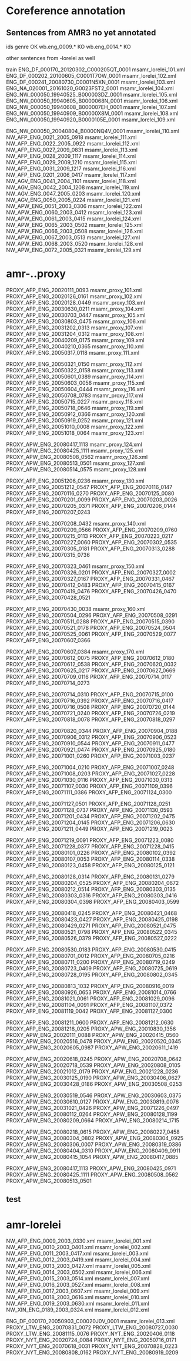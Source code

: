 # Coreference annotation

## Sentences from AMR3 no yet annotated

ids		genre OK
wb.eng_0009.* 	KO
wb.eng_0014.* 	KO

other sentences from -lorelei as well






train
ENG_DF_000170_20120302_C000205QT_0001	msamr_lorelei_101.xml
ENG_DF_000202_20100605_C0001T7OW_0001	msamr_lorelei_102.xml
ENG_DF_000241_20080730_C0001N5XN_0001	msamr_lorelei_103.xml
ENG_NA_020001_20161020_G0023FST2_0001	msamr_lorelei_104.xml
ENG_NW_000050_19940525_B000003DZ_0001	msamr_lorelei_105.xml
ENG_NW_000050_19940605_B0000068N_0001	msamr_lorelei_106.xml
ENG_NW_000050_19940608_B000007EH_0001	msamr_lorelei_107.xml
ENG_NW_000050_19940909_B00000X8M_0001	msamr_lorelei_108.xml
ENG_NW_000050_19940920_B0000105E_0001	msamr_lorelei_109.xml
					
					
ENG_NW_000050_20040804_B0000NQ4V_0001	msamr_lorelei_110.xml
NW_AFP_ENG_0021_2005_0918		msamr_lorelei_111.xml
NW_AFP_ENG_0022_2005_0922		msamr_lorelei_112.xml
NW_AFP_ENG_0027_2009_0831		msamr_lorelei_113.xml
NW_AFP_ENG_0028_2009_1117		msamr_lorelei_114.xml
NW_AFP_ENG_0029_2009_1210		msamr_lorelei_115.xml
NW_AFP_ENG_0031_2009_1217		msamr_lorelei_116.xml
NW_AFP_ENG_0201_2006_0417		msamr_lorelei_117.xml
NW_AGV_ENG_0041_2004_1101		msamr_lorelei_118.xml
NW_AGV_ENG_0042_2004_1208		msamr_lorelei_119.xml
NW_AGV_ENG_0047_2005_0203		msamr_lorelei_120.xml
NW_AGV_ENG_0050_2005_0224		msamr_lorelei_121.xml
NW_APW_ENG_0051_2003_0306		msamr_lorelei_122.xml
NW_APW_ENG_0060_2003_0412		msamr_lorelei_123.xml
NW_APW_ENG_0061_2003_0415		msamr_lorelei_124.xml
NW_APW_ENG_0065_2003_0502		msamr_lorelei_125.xml
NW_APW_ENG_0066_2003_0508		msamr_lorelei_126.xml
NW_APW_ENG_0067_2003_0513		msamr_lorelei_127.xml
NW_APW_ENG_0068_2003_0520		msamr_lorelei_128.xml
NW_APW_ENG_0072_2005_0321		msamr_lorelei_129.xml

# amr-..proxy
PROXY_AFP_ENG_20020111_0093             msamr_proxy_101.xml
PROXY_AFP_ENG_20020126_0161		msamr_proxy_102.xml
PROXY_AFP_ENG_20020128_0449		msamr_proxy_103.xml
PROXY_AFP_ENG_20030630_0211		msamr_proxy_104.xml
PROXY_AFP_ENG_20030703_0447		msamr_proxy_105.xml
PROXY_AFP_ENG_20030803_0475		msamr_proxy_106.xml
PROXY_AFP_ENG_20031202_0313		msamr_proxy_107.xml
PROXY_AFP_ENG_20031204_0312		msamr_proxy_108.xml
PROXY_AFP_ENG_20040209_0175		msamr_proxy_109.xml
PROXY_AFP_ENG_20040210_0365		msamr_proxy_110.xml
PROXY_AFP_ENG_20050317_0118		msamr_proxy_111.xml
					
PROXY_AFP_ENG_20050321_0150		msamr_proxy_112.xml
PROXY_AFP_ENG_20050322_0158		msamr_proxy_113.xml
PROXY_AFP_ENG_20050601_0389		msamr_proxy_114.xml
PROXY_AFP_ENG_20050603_0056		msamr_proxy_115.xml
PROXY_AFP_ENG_20050604_0444		msamr_proxy_116.xml
PROXY_AFP_ENG_20050708_0783		msamr_proxy_117.xml
PROXY_AFP_ENG_20050715_0227		msamr_proxy_118.xml
PROXY_AFP_ENG_20050718_0646		msamr_proxy_119.xml
PROXY_AFP_ENG_20050912_0366		msamr_proxy_120.xml
PROXY_AFP_ENG_20050919_0252		msamr_proxy_121.xml
PROXY_AFP_ENG_20051010_0008		msamr_proxy_122.xml
PROXY_AFP_ENG_20051018_0064		msamr_proxy_123.xml

PROXY_APW_ENG_20080417_1113		msamr_proxy_124.xml
PROXY_APW_ENG_20080425_1111		msamr_proxy_125.xml
PROXY_APW_ENG_20080508_0562		msamr_proxy_126.xml
PROXY_APW_ENG_20080513_0501		msamr_proxy_127.xml
PROXY_APW_ENG_20080514_0575		msamr_proxy_128.xml


PROXY_AFP_ENG_20051206_0236 msamr_proxy_130.xml
PROXY_AFP_ENG_20051212_0547
PROXY_AFP_ENG_20070116_0147
PROXY_AFP_ENG_20070116_0270
PROXY_AFP_ENG_20070125_0080
PROXY_AFP_ENG_20070201_0099
PROXY_AFP_ENG_20070203_0026
PROXY_AFP_ENG_20070205_0371
PROXY_AFP_ENG_20070206_0144
PROXY_AFP_ENG_20070207_0243

PROXY_AFP_ENG_20070208_0432 msamr_proxy_140.xml
PROXY_AFP_ENG_20070209_0566
PROXY_AFP_ENG_20070209_0760
PROXY_AFP_ENG_20070215_0113
PROXY_AFP_ENG_20070223_0217
PROXY_AFP_ENG_20070227_0060
PROXY_AFP_ENG_20070302_0535
PROXY_AFP_ENG_20070305_0181
PROXY_AFP_ENG_20070313_0288
PROXY_AFP_ENG_20070315_0736

PROXY_AFP_ENG_20070323_0461 msamr_proxy_150.xml
PROXY_AFP_ENG_20070326_0201
PROXY_AFP_ENG_20070327_0002
PROXY_AFP_ENG_20070327_0167
PROXY_AFP_ENG_20070331_0467
PROXY_AFP_ENG_20070412_0483
PROXY_AFP_ENG_20070415_0167
PROXY_AFP_ENG_20070419_0476
PROXY_AFP_ENG_20070426_0470
PROXY_AFP_ENG_20070428_0521

PROXY_AFP_ENG_20070430_0038 msamr_proxy_160.xml
PROXY_AFP_ENG_20070504_0296
PROXY_AFP_ENG_20070508_0291
PROXY_AFP_ENG_20070511_0288
PROXY_AFP_ENG_20070515_0390
PROXY_AFP_ENG_20070521_0178
PROXY_AFP_ENG_20070524_0504
PROXY_AFP_ENG_20070525_0061
PROXY_AFP_ENG_20070529_0077
PROXY_AFP_ENG_20070607_0366

PROXY_AFP_ENG_20070607_0384 msamr_proxy_170.xml
PROXY_AFP_ENG_20070612_0075
PROXY_AFP_ENG_20070612_0180
PROXY_AFP_ENG_20070612_0538
PROXY_AFP_ENG_20070620_0032
PROXY_AFP_ENG_20070625_0217
PROXY_AFP_ENG_20070627_0669
PROXY_AFP_ENG_20070709_0116
PROXY_AFP_ENG_20070714_0117
PROXY_AFP_ENG_20070714_0273

PROXY_AFP_ENG_20070714_0310
PROXY_AFP_ENG_20070715_0100
PROXY_AFP_ENG_20070716_0392
PROXY_AFP_ENG_20070716_0417
PROXY_AFP_ENG_20070716_0508
PROXY_AFP_ENG_20070720_0144
PROXY_AFP_ENG_20070721_0240
PROXY_AFP_ENG_20070726_0219
PROXY_AFP_ENG_20070818_0078
PROXY_AFP_ENG_20070818_0297

PROXY_AFP_ENG_20070820_0344
PROXY_AFP_ENG_20070904_0188
PROXY_AFP_ENG_20070906_0312
PROXY_AFP_ENG_20070906_0523
PROXY_AFP_ENG_20070910_0544
PROXY_AFP_ENG_20070911_0477
PROXY_AFP_ENG_20070921_0474
PROXY_AFP_ENG_20070925_0180
PROXY_AFP_ENG_20071001_0260
PROXY_AFP_ENG_20071003_0237

PROXY_AFP_ENG_20071004_0210
PROXY_AFP_ENG_20071007_0248
PROXY_AFP_ENG_20071008_0203
PROXY_AFP_ENG_20071027_0228
PROXY_AFP_ENG_20071030_0116
PROXY_AFP_ENG_20071030_0313
PROXY_AFP_ENG_20071107_0030
PROXY_AFP_ENG_20071109_0396
PROXY_AFP_ENG_20071111_0386
PROXY_AFP_ENG_20071124_0300

PROXY_AFP_ENG_20071127_0501
PROXY_AFP_ENG_20071128_0251
PROXY_AFP_ENG_20071128_0737
PROXY_AFP_ENG_20071130_0593
PROXY_AFP_ENG_20071201_0434
PROXY_AFP_ENG_20071202_0475
PROXY_AFP_ENG_20071204_0145
PROXY_AFP_ENG_20071206_0630
PROXY_AFP_ENG_20071211_0449
PROXY_AFP_ENG_20071219_0023

PROXY_AFP_ENG_20071219_0091
PROXY_AFP_ENG_20071223_0080
PROXY_AFP_ENG_20071228_0377
PROXY_AFP_ENG_20071228_0415
PROXY_AFP_ENG_20080101_0226
PROXY_AFP_ENG_20080102_0392
PROXY_AFP_ENG_20080107_0053
PROXY_AFP_ENG_20080114_0338
PROXY_AFP_ENG_20080123_0458
PROXY_AFP_ENG_20080125_0121

PROXY_AFP_ENG_20080128_0314
PROXY_AFP_ENG_20080131_0279
PROXY_AFP_ENG_20080204_0525
PROXY_AFP_ENG_20080204_0672
PROXY_AFP_ENG_20080212_0514
PROXY_AFP_ENG_20080303_0135
PROXY_AFP_ENG_20080303_0316
PROXY_AFP_ENG_20080303_0416
PROXY_AFP_ENG_20080304_0398
PROXY_AFP_ENG_20080403_0599

PROXY_AFP_ENG_20080418_0245
PROXY_AFP_ENG_20080421_0468
PROXY_AFP_ENG_20080423_0427
PROXY_AFP_ENG_20080425_0198
PROXY_AFP_ENG_20080429_0271
PROXY_AFP_ENG_20080521_0475
PROXY_AFP_ENG_20080521_0798
PROXY_AFP_ENG_20080522_0345
PROXY_AFP_ENG_20080526_0379
PROXY_AFP_ENG_20080527_0222

PROXY_AFP_ENG_20080530_0183
PROXY_AFP_ENG_20080530_0415
PROXY_AFP_ENG_20080701_0012
PROXY_AFP_ENG_20080705_0216
PROXY_AFP_ENG_20080711_0200
PROXY_AFP_ENG_20080719_0249
PROXY_AFP_ENG_20080723_0409
PROXY_AFP_ENG_20080725_0619
PROXY_AFP_ENG_20080728_0195
PROXY_AFP_ENG_20080802_0345

PROXY_AFP_ENG_20080813_1032
PROXY_AFP_ENG_20080916_0019
PROXY_AFP_ENG_20080926_0653
PROXY_AFP_ENG_20081014_0766
PROXY_AFP_ENG_20081021_0061
PROXY_AFP_ENG_20081029_0096
PROXY_AFP_ENG_20081104_0091
PROXY_AFP_ENG_20081107_0372
PROXY_AFP_ENG_20081119_0042
PROXY_AFP_ENG_20081127_0300

PROXY_AFP_ENG_20081211_0600
PROXY_AFP_ENG_20081212_0630
PROXY_AFP_ENG_20081218_0205
PROXY_APW_ENG_20010830_1356
PROXY_APW_ENG_20020111_0088
PROXY_APW_ENG_20020415_0560
PROXY_APW_ENG_20020516_0478
PROXY_APW_ENG_20020520_0345
PROXY_APW_ENG_20020605_0987
PROXY_APW_ENG_20020611_1419

PROXY_APW_ENG_20020618_0245
PROXY_APW_ENG_20020708_0642
PROXY_APW_ENG_20020718_0539
PROXY_APW_ENG_20020808_0105
PROXY_APW_ENG_20021012_0179
PROXY_APW_ENG_20021228_0236
PROXY_APW_ENG_20030125_0190
PROXY_APW_ENG_20030406_0627
PROXY_APW_ENG_20030428_0186
PROXY_APW_ENG_20030508_0253

PROXY_APW_ENG_20030519_0546
PROXY_APW_ENG_20030603_0375
PROXY_APW_ENG_20030610_0127
PROXY_APW_ENG_20030819_0076
PROXY_APW_ENG_20031021_0426
PROXY_APW_ENG_20071226_0497
PROXY_APW_ENG_20080112_0264
PROXY_APW_ENG_20080128_1199
PROXY_APW_ENG_20080209_0664
PROXY_APW_ENG_20080214_1715

PROXY_APW_ENG_20080218_0615
PROXY_APW_ENG_20080227_0458
PROXY_APW_ENG_20080304_0802
PROXY_APW_ENG_20080304_0925
PROXY_APW_ENG_20080306_0007
PROXY_APW_ENG_20080319_0386
PROXY_APW_ENG_20080404_0310
PROXY_APW_ENG_20080409_0911
PROXY_APW_ENG_20080415_1054
PROXY_APW_ENG_20080417_0885

PROXY_APW_ENG_20080417_1113
PROXY_APW_ENG_20080425_0971
PROXY_APW_ENG_20080425_1111
PROXY_APW_ENG_20080508_0562
PROXY_APW_ENG_20080513_0501


## test
# amr-lorelei


NW_AFP_ENG_0009_2003_0330.xml msamr_lorelei_001.xml
NW_AFP_ENG_0010_2003_0401.xml msamr_lorelei_002.xml
NW_AFP_ENG_0011_2003_0417.xml msamr_lorelei_003.xml
NW_AFP_ENG_0012_2003_0419.xml msamr_lorelei_004.xml
NW_AFP_ENG_0013_2003_0427.xml msamr_lorelei_005.xml
NW_AFP_ENG_0014_2003_0502.xml msamr_lorelei_006.xml
NW_AFP_ENG_0015_2003_0514.xml msamr_lorelei_007.xml
NW_AFP_ENG_0016_2003_0527.xml msamr_lorelei_008.xml
NW_AFP_ENG_0017_2003_0607.xml msamr_lorelei_009.xml
NW_AFP_ENG_0018_2003_0616.xml msamr_lorelei_010.xml
NW_AFP_ENG_0019_2003_0630.xml msamr_lorelei_011.xml
NW_XIN_ENG_0189_2003_0324.xml msamr_lorelei_012.xml

ENG_DF_000170_20050903_C00020J0V_0001 msamr_lorelei_013.xml
PROXY_LTW_ENG_20070831_0072
PROXY_LTW_ENG_20080727_0030
PROXY_LTW_ENG_20081115_0076
PROXY_NYT_ENG_20020406_0118
PROXY_NYT_ENG_20020724_0084
PROXY_NYT_ENG_20050716_0171
PROXY_NYT_ENG_20070618_0031
PROXY_NYT_ENG_20070828_0223
PROXY_NYT_ENG_20080808_0162
PROXY_NYT_ENG_20080919_0209


